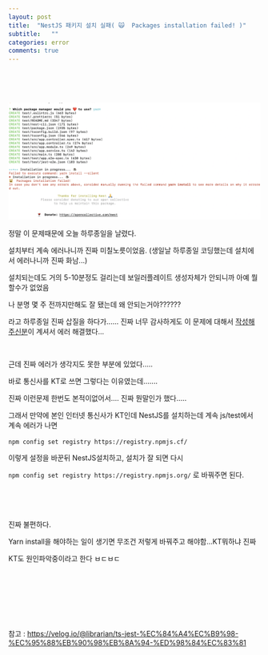 ```yaml
---
layout: post
title:  "NestJS 패키지 설치 실패( 🙀  Packages installation failed! )"
subtitle:   ""
categories: error
comments: true
---
```




<br>

<br>

<br>

![nestjsFail](/assets/img/2023-01-13/nest.png)

정말 이 문제때문에 오늘 하루종일을 날렸다.

설치부터 계속 에러나니까 진짜 미칠노릇이었음. (생일날 하루종일 코딩했는데 설치에서 에러나니까 진짜 화남...)

설치되는데도 거의 5-10분정도 걸리는데 보일러플레이트 생성자체가 안되니까 아예 뭘 할수가 없었음

나 분명 몇 주 전까지만해도 잘 됐는데 왜 안되는거야??????

라고 하루종일 진짜 삽질을 하다가...... 진짜 너무 감사하게도 이 문제에 대해서 [작성해주신분](https://velog.io/@librarian/ts-jest-%EC%84%A4%EC%B9%98-%EC%95%88%EB%90%98%EB%8A%94-%ED%98%84%EC%83%81)이 계셔서 에러 해결했다...

<br>

근데 진짜 에러가 생각지도 못한 부분에 있었다.....

바로 통신사를 KT로 쓰면 그렇다는 이유였는데.......

진짜 이런문제 한번도 본적이없어서.... 진짜 뭔말인가 했다.....

그래서 만약에 본인 인터넷 통신사가 KT인데 NestJS를 설치하는데 계속 js/test에서 계속 에러가 나면

`npm config set registry https://registry.npmjs.cf/`

이렇게 설정을 바꾼뒤 NestJS설치하고, 설치가 잘 되면 다시

`npm config set registry https://registry.npmjs.org/` 로 바꿔주면 된다.

<br>

<br>

<br>

진짜 불편하다.

Yarn install을 해야하는 일이 생기면 무조건 저렇게 바꿔주고 해야함...KT뭐하냐 진짜

KT도 원인파악중이라고 한다 ㅂㄷㅂㄷ

<br>

<br>

<br>

<br>

<br>

<br>

참고 : https://velog.io/@librarian/ts-jest-%EC%84%A4%EC%B9%98-%EC%95%88%EB%90%98%EB%8A%94-%ED%98%84%EC%83%81





